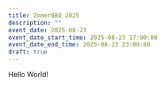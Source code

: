 ```yaml
---
title: ZomerBBQ 2025
description: ""
event_date: 2025-08-23
event_date_start_time: 2025-08-23 17:00:00
event_date_end_time: 2025-08-23 23:00:00
draft: true
---
```


Hello World!
